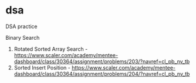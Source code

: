 # dsa
DSA practice

Binary Search
1. Rotated Sorted Array Search - https://www.scaler.com/academy/mentee-dashboard/class/30364/assignment/problems/203/?navref=cl_pb_nv_tb
2. Sorted Insert Position - https://www.scaler.com/academy/mentee-dashboard/class/30364/assignment/problems/204/?navref=cl_pb_nv_tb
